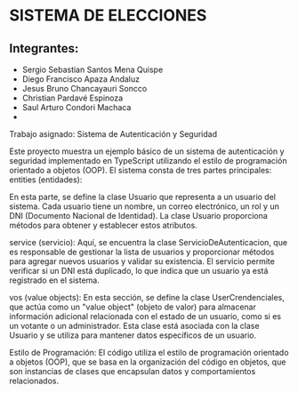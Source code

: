 # SISTEMA DE ELECCIONES

## Integrantes:

- Sergio Sebastian Santos Mena Quispe
- Diego Francisco Apaza Andaluz
- Jesus Bruno Chancayauri Soncco
- Christian Pardavé Espinoza
- Saul Arturo Condori Machaca
- 
Trabajo asignado:
Sistema de Autenticación y Seguridad

Este proyecto muestra un ejemplo básico de un sistema de autenticación y seguridad implementado en TypeScript utilizando el estilo de programación orientado a objetos (OOP). El sistema consta de tres partes principales:
entities (entidades):

En esta parte, se define la clase Usuario que representa a un usuario del sistema. Cada usuario tiene un nombre, un correo electrónico, un rol y un DNI (Documento Nacional de Identidad). La clase Usuario proporciona métodos para obtener y establecer estos atributos.

service (servicio):
Aquí, se encuentra la clase ServicioDeAutenticacion, que es responsable de gestionar la lista de usuarios y proporcionar métodos para agregar nuevos usuarios y validar su existencia. El servicio permite verificar si un DNI está duplicado, lo que indica que un usuario ya está registrado en el sistema.

vos (value objects):
En esta sección, se define la clase UserCrendenciales, que actúa como un "value object" (objeto de valor) para almacenar información adicional relacionada con el estado de un usuario, como si es un votante o un administrador. Esta clase está asociada con la clase Usuario y se utiliza para mantener datos específicos de un usuario.

Estilo de Programación:
El código utiliza el estilo de programación orientado a objetos (OOP), que se basa en la organización del código en objetos, que son instancias de clases que encapsulan datos y comportamientos relacionados.
